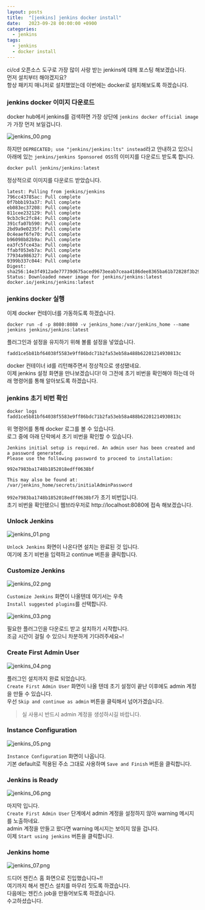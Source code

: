 ```yaml
---
layout: posts 
title:  "[jenkins] jenkins docker install"
date:   2023-09-28 00:00:00 +0900 
categories: 
  - jenkins
tags:
  - jenkins
  - docker install
---
```

ci/cd 오픈소스 도구로 가장 많이 사랑 받는 jenkins에 대해 포스팅 해보겠습니다.  
먼저 설치부터 해야겠지요?  
항상 패키지 매니저로 설치했었는데 이번에는 docker로 설치해보도록 하겠습니다.

### jenkins docker 이미지 다운로드
docker hub에서 jenkins를 검색하면 가장 상단에 `jenkins docker official image`가 가장 먼저 보일겁니다.

![jenkins_00.png](/assets%2Fimg%2Fjenkins%2Fdocker-install%2Fjenkins_00.png)

하지만 `DEPRECATED; use "jenkins/jenkins:lts" instead`라고 안내하고 있으니 아래에 있는 `jenkins/jenkins Sponsored OSS`의 이미지를 다운로드 받도록 합니다.
```shell
docker pull jenkins/jenkins:latest
```
정상적으로 이미지를 다운로드 받았습니다.
```shell
latest: Pulling from jenkins/jenkins
796cc43785ac: Pull complete
0f7bbb193a37: Pull complete
eb083ec37208: Pull complete
811cee232129: Pull complete
9cb3c9c2fc84: Pull complete
391cfa07b590: Pull complete
2bd9a9e0235f: Pull complete
0c4eaef6fe70: Pull complete
b96098b82b9a: Pull complete
ea3fc5fce43a: Pull complete
ffabf053eb7a: Pull complete
77934a986327: Pull complete
9399b337c044: Pull complete
Digest: sha256:14e3f4912ade77739d675aced9673eeab7ceaa4186dee8365ba61b72828f3b29
Status: Downloaded newer image for jenkins/jenkins:latest
docker.io/jenkins/jenkins:latest
```

### jenkins docker 실행
이제 docker 컨테이너를 가동하도록 하겠습니다.
```shell
docker run -d -p 8080:8080 -v jenkins_home:/var/jenkins_home --name jenkins jenkins/jenkins:latest
```
플러그인과 설정을 유지하기 위해 볼륨 설정을 넣었습니다.
```shell
fadd1ce5b81bf64038f5583e9ff86bdc71b2fa53eb58a488b62201214930813c
```
docker 컨테이너 id를 리턴해주면서 정상적으로 생성됐네요.  
이제 jenkins 설정 화면을 만나보겠습니다!
아 그전에 초기 비번을 확인해야 하는데 아래 명령어를 통해 알아보도록 하겠습니다.

### jenkins 초기 비번 확인
```shell
docker logs fadd1ce5b81bf64038f5583e9ff86bdc71b2fa53eb58a488b62201214930813c
```
위 명령어를 통해 docker 로그를 볼 수 있습니다.  
로그 중에 아래 단락에서 초기 비번을 확인할 수 있습니다.
```shell
Jenkins initial setup is required. An admin user has been created and a password generated.
Please use the following password to proceed to installation:

992e7983ba1748b1852018edff0638bf

This may also be found at: /var/jenkins_home/secrets/initialAdminPassword
```
`992e7983ba1748b1852018edff0638bf`가 초기 비번입니다.  
초기 비번을 확인됐으니 웹브라우저로 http://localhost:8080에 접속 해보겠습니다.

### Unlock Jenkins
![jenkins_01.png](/assets%2Fimg%2Fjenkins%2Fdocker-install%2Fjenkins_01.png)  

`Unlock Jenkins` 화면이 나온다면 설치는 완료된 것 입니다.  
여기에 초기 비번을 입력하고 continue 버튼을 클릭합니다.  

### Customize Jenkins
![jenkins_02.png](/assets%2Fimg%2Fjenkins%2Fdocker-install%2Fjenkins_02.png)

`Customize Jenkins` 화면이 나올텐데 여기서는 우측   
`Install suggested plugins`를 선택합니다.

![jenkins_03.png](/assets%2Fimg%2Fjenkins%2Fdocker-install%2Fjenkins_03.png)

필요한 플러그인을 다운로드 받고 설치하기 시작합니다.  
조금 시간이 걸릴 수 있으니 차분하게 기다려주세요~!  

### Create First Admin User
![jenkins_04.png](/assets%2Fimg%2Fjenkins%2Fdocker-install%2Fjenkins_04.png)

플러그인 설치까지 완료 되었습니다.  
`Create First Admin User` 화면이 나올 텐데 초기 설정이 끝난 이후에도 admin 계정을 만들 수 있습니다.  
우선 `Skip and continue as admin` 버튼을 클릭해서 넘어가겠습니다.
> <i class="fa fa-exclamation-triangle" aria-hidden="true"></i> 실 사용시 반드시 admin 계정을 생성하시길 바랍니다.

### Instance Configuration
![jenkins_05.png](/assets%2Fimg%2Fjenkins%2Fdocker-install%2Fjenkins_05.png)

`Instance Configuration` 화면이 나옵니다.  
기본 default로 적용된 주소 그대로 사용하며 `Save and Finish` 버튼을 클릭합니다.

### Jenkins is Ready
![jenkins_06.png](/assets%2Fimg%2Fjenkins%2Fdocker-install%2Fjenkins_06.png)

마지막 입니다.  
`Create First Admin User` 단계에서 admin 계정을 설정하지 않아 warning 메시지를 노출하네요.  
admin 계정을 만들고 왔다면 warning 메시지는 보이지 않을 겁니다.  
이제 `Start using jenkins` 버튼을 클릭합니다.

### Jenkins home
![jenkins_07.png](/assets%2Fimg%2Fjenkins%2Fdocker-install%2Fjenkins_07.png)

드디어 젠킨스 홈 화면으로 진입했습니다~!!  
여기까지 해서 젠킨스 설치를 마무리 짓도록 하겠습니다.  
다음에는 젠킨스 job을 만들어보도록 하겠습니다.  
수고하셨습니다.






